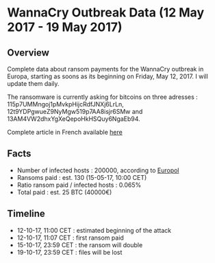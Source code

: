 # WannaCry Outbreak Data (12 May 2017 - 19 May 2017)

## Overview

Complete data about ransom payments for the WannaCry outbreak in Europa, starting as soons as its beginning on Friday, May 12, 2017. I will update them daily.

The ransomware is currently asking for bitcoins on three adresses : 115p7UMMngoj1pMvkpHijcRdfJNXj6LrLn, 12t9YDPgwueZ9NyMgw519p7AA8isjr6SMw and 13AM4VW2dhxYgXeQepoHkHSQuy6NgaEb94.

Complete article in French available [here][1] 

## Facts

* Number of infected hosts : 200000, according to [Europol][2]
* Ransoms paid : est. 130 (15-05-17, 10:00 CET)
* Ratio ransom paid / infected hosts : 0.065%
* Total paid : est. 25 BTC (40000€)

## Timeline

* 12-10-17, 11:00 CET : estimated beginning of the attack
* 12-10-17, 11:07 CET : first ransom paid
* 15-10-17, 23:59 CET : the ransom will double
* 19-10-17, 23:59 CET : files will be lost

[1]: https://www.linkedin.com/pulse/des-virus-et-hommes-romain-willmann
[2]: http://www.bbc.com/news/technology-39913630

